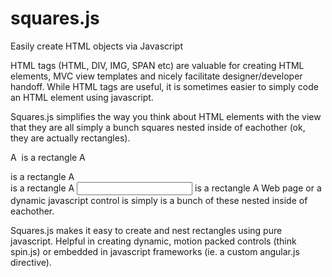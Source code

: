 squares.js
==========

Easily create HTML objects via Javascript

HTML tags (HTML, DIV, IMG, SPAN etc) are valuable for creating HTML elements, MVC view templates and nicely facilitate designer/developer handoff.  While HTML tags are useful, it is sometimes easier to simply code an HTML element using javascript.  

Squares.js simplifies the way you think about HTML elements with the view that they are all simply a bunch squares nested inside of eachother (ok, they are actually rectangles).  

A <img> is a rectangle
A <div> is a rectangle
A <form> is a rectangle
A <input> is a rectangle
A Web page or a dynamic javascript control is simply is a bunch of these nested inside of eachother. 

Squares.js makes it easy to create and nest rectangles using pure javascript.  Helpful in creating dynamic, motion packed controls (think spin.js) or embedded in javascript frameworks (ie. a custom angular.js directive). 
